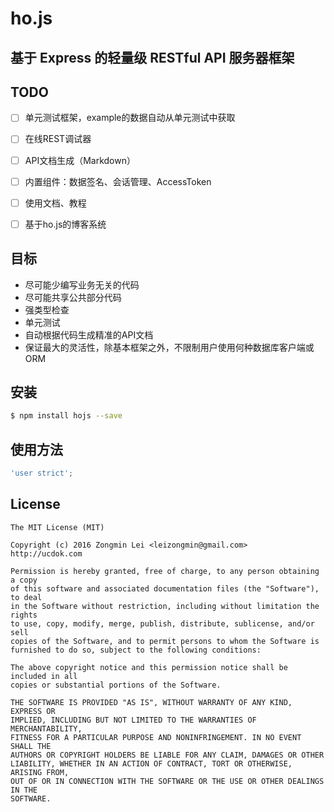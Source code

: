 # ho.js
## 基于 Express 的轻量级 RESTful API 服务器框架


## TODO

+ [ ] 单元测试框架，example的数据自动从单元测试中获取
+ [ ] 在线REST调试器
+ [ ] API文档生成（Markdown）
+ [ ] 内置组件：数据签名、会话管理、AccessToken
+ [ ] 使用文档、教程
+ [ ] 基于ho.js的博客系统


## 目标

+ 尽可能少编写业务无关的代码
+ 尽可能共享公共部分代码
+ 强类型检查
+ 单元测试
+ 自动根据代码生成精准的API文档
+ 保证最大的灵活性，除基本框架之外，不限制用户使用何种数据库客户端或ORM


## 安装

```bash
$ npm install hojs --save
```


## 使用方法

```javascript
'user strict';

```


## License

```
The MIT License (MIT)

Copyright (c) 2016 Zongmin Lei <leizongmin@gmail.com>
http://ucdok.com

Permission is hereby granted, free of charge, to any person obtaining a copy
of this software and associated documentation files (the "Software"), to deal
in the Software without restriction, including without limitation the rights
to use, copy, modify, merge, publish, distribute, sublicense, and/or sell
copies of the Software, and to permit persons to whom the Software is
furnished to do so, subject to the following conditions:

The above copyright notice and this permission notice shall be included in all
copies or substantial portions of the Software.

THE SOFTWARE IS PROVIDED "AS IS", WITHOUT WARRANTY OF ANY KIND, EXPRESS OR
IMPLIED, INCLUDING BUT NOT LIMITED TO THE WARRANTIES OF MERCHANTABILITY,
FITNESS FOR A PARTICULAR PURPOSE AND NONINFRINGEMENT. IN NO EVENT SHALL THE
AUTHORS OR COPYRIGHT HOLDERS BE LIABLE FOR ANY CLAIM, DAMAGES OR OTHER
LIABILITY, WHETHER IN AN ACTION OF CONTRACT, TORT OR OTHERWISE, ARISING FROM,
OUT OF OR IN CONNECTION WITH THE SOFTWARE OR THE USE OR OTHER DEALINGS IN THE
SOFTWARE.
```
